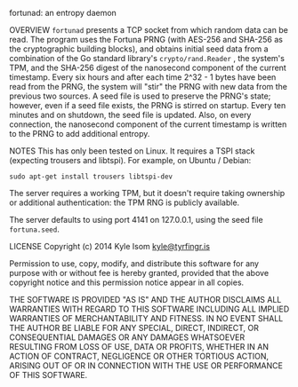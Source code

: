 fortunad: an entropy daemon


OVERVIEW
`fortunad` presents a TCP socket from which random data can be
read. The program uses the Fortuna PRNG (with AES-256 and SHA-256 as
the cryptographic building blocks), and obtains initial seed data from
a combination of the Go standard library's `crypto/rand.Reader` , the
system's TPM, and the SHA-256 digest of the nanosecond component of the
current timestamp. Every six hours and after each time 2^32 - 1 bytes
have been read from the PRNG, the system will "stir" the PRNG with new
data from the previous two sources. A seed file is used to preserve the
PRNG's state; however, even if a seed file exists, the PRNG is stirred on
startup. Every ten minutes and on shutdown, the seed file is updated.
Also, on every connection, the nanosecond component of the current
timestamp is written to the PRNG to add additional entropy.


NOTES
This has only been tested on Linux. It requires a TSPI stack (expecting
trousers and libtspi). For example, on Ubuntu / Debian:

	sudo apt-get install trousers libtspi-dev

The server requires a working TPM, but it doesn't require taking ownership
or additional authentication: the TPM RNG is publicly available.

The server defaults to using port 4141 on 127.0.0.1, using the seed file
`fortuna.seed`.


LICENSE
Copyright (c) 2014 Kyle Isom <kyle@tyrfingr.is>

Permission to use, copy, modify, and distribute this software for any
purpose with or without fee is hereby granted, provided that the above 
copyright notice and this permission notice appear in all copies.

THE SOFTWARE IS PROVIDED "AS IS" AND THE AUTHOR DISCLAIMS ALL WARRANTIES
WITH REGARD TO THIS SOFTWARE INCLUDING ALL IMPLIED WARRANTIES OF
MERCHANTABILITY AND FITNESS. IN NO EVENT SHALL THE AUTHOR BE LIABLE FOR
ANY SPECIAL, DIRECT, INDIRECT, OR CONSEQUENTIAL DAMAGES OR ANY DAMAGES
WHATSOEVER RESULTING FROM LOSS OF USE, DATA OR PROFITS, WHETHER IN AN
ACTION OF CONTRACT, NEGLIGENCE OR OTHER TORTIOUS ACTION, ARISING OUT OF
OR IN CONNECTION WITH THE USE OR PERFORMANCE OF THIS SOFTWARE. 
